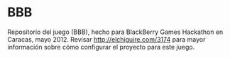 BBB
===

Repositorio del juego (BBB), hecho para BlackBerry Games Hackathon en Caracas, mayo 2012. Revisar http://elchiguire.com/3174 para mayor información sobre cómo configurar el proyecto para este juego.